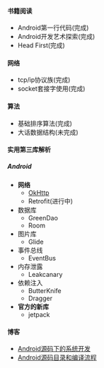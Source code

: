 #### 书籍阅读
- Android第一行代码(完成)
- Android开发艺术探索(完成)
- Head First(完成)
#### 网络
- tcp/ip协议族(完成)
- socket套接字使用(完成)
#### 算法
- 基础排序算法(完成)
- 大话数据结构(未完成)
#### 实用第三库解析
##### Android
- **网络**
    - [OkHttp](okhttp_3.14.x.md)
    - Retrofit(进行中)
- 数据库
    - GreenDao  
    - Room  
- 图片库
    - Glide
- 事件总线
    - EventBus
- 内存泄露
    - Leakcanary
-  依赖注入
    - ButterKnife
    - Dragger
- **官方的新库**
    - jetpack 
#### 博客
- [Android源码下的系统开发](https://www.jianshu.com/p/85557c7b7653)
- [Android源码目录和编译流程](https://www.jianshu.com/p/d6e752636ba3)
